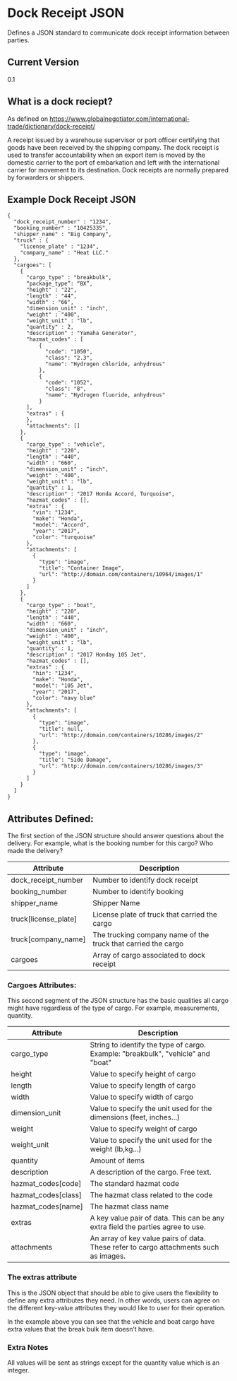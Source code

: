 # Dock Receipt JSON 

Defines a JSON standard to communicate dock receipt information between parties.

## Current Version

0.1

## What is a dock reciept?

As defined on https://www.globalnegotiator.com/international-trade/dictionary/dock-receipt/

A receipt issued by a warehouse supervisor or port officer certifying that goods
have been received by the shipping company. The dock receipt is used to transfer
accountability when an export item is moved by the domestic carrier to the port
of embarkation and left with the international carrier for movement to its
destination. Dock receipts are normally prepared by forwarders or shippers.

## Example Dock Receipt JSON

```
{
  "dock_receipt_number" : "1234",
  "booking_number" : "10425335",
  "shipper_name" : "Big Company",
  "truck" : {
    "license_plate" : "1234",
    "company_name" : "Heat LLC."
  },
  "cargoes": [
    {
      "cargo_type" : "breakbulk",
      “package_type”: “BX”,
      "height" : "22",
      "length" : "44",
      "width" : "66",
      "dimension_unit" : "inch",
      "weight" : "400",
      "weight_unit" : "lb",
      "quantity" : 2,
      "description" : "Yamaha Generator",
      "hazmat_codes" : [
          {
            "code": "1050",
            "class": "2.3",
            "name": "Hydrogen chloride, anhydrous"
          },
          {
            "code": "1052",
            "class": "8",
            "name": "Hydrogen fluoride, anhydrous"
          }   
      ],
      "extras" : {
      },
      "attachments": []
    },
    {
      "cargo_type" : "vehicle",
      "height" : "220",
      "length" : "440",
      "width" : "660",
      "dimension_unit" : "inch",
      "weight" : "400",
      "weight_unit" : "lb",
      "quantity" : 1,
      "description" : "2017 Honda Accord, Turquoise",
      "hazmat_codes" : [],
      "extras" : {
        "vin": "1234",
        "make": "Honda",
        "model": "Accord",
        "year": "2017", 
        "color": "turquoise"
      },
      "attachments": [
        {
          "type": "image",
          "title": "Container Image",
          "url": "http://domain.com/containers/10964/images/1"
        }
      ]
    },
    {
      "cargo_type" : "boat",
      "height" : "220",
      "length" : "440",
      "width" : "660",
      "dimension_unit" : "inch",
      "weight" : "400",
      "weight_unit" : "lb",
      "quantity" : 1,
      "description" : "2017 Honday 105 Jet",
      "hazmat_codes" : [],
      "extras" : {
        "hin": "1234",
        "make": "Honda",
        "model": "105 Jet",
        "year": "2017", 
        "color": "navy blue"
      },
      "attachments": [
        {
          "type": "image",
          "title": null,
          "url": "http://domain.com/containers/10286/images/2"
        },
        {
          "type": "image",
          "title": "Side Damage",
          "url": "http://domain.com/containers/10286/images/3"
        }
      ]
    }
  ]
}
```

## Attributes Defined:

The first section of the JSON structure should answer questions about the delivery.
For example, what is the booking number for this cargo? Who made the delivery?

| Attribute | Description |
| --- | --- |
| dock_receipt_number | Number to identify dock receipt |
| booking_number | Number to identify booking |
| shipper_name | Shipper Name |
| truck[license_plate] | License plate of truck that carried the cargo |
| truck[company_name] | The trucking company name of the truck that carried the cargo |
| cargoes | Array of cargo associated to dock receipt |


### Cargoes Attributes:

This second segment of the JSON structure has the basic qualities all cargo might have regardless of the type of cargo.
For example, measurements, quantity.

| Attribute | Description |
| --- | --- |
| cargo_type | String to identify the type of cargo. Example: "breakbulk", "vehicle" and "boat" |
| height | Value to specify height of cargo |
| length | Value to specify length of cargo |
| width | Value to specify width of cargo |
| dimension_unit | Value to specify the unit used for the dimensions (feet, inches...) | 
| weight | Value to specify weight of cargo |
| weight_unit | Value to specify the unit used for the weight (lb,kg...) |
| quantity | Amount of items |
| description | A description of the cargo. Free text. |
| hazmat_codes[code] | The standard hazmat code |
| hazmat_codes[class] | The hazmat class related to the code |
| hazmat_codes[name] | The hazmat class name |
| extras | A key value pair of data. This can be any extra field the parties agree to use. |
| attachments | An array of key value pairs of data. These refer to cargo attachments such as images. |

### The extras attribute
This is the JSON object that should be able to give users the flexibility to define any extra attributes they need.
In other words, users can agree on the different key-value attributes they would like to user for their operation.

In the example above you can see that the vehicle and boat cargo have extra values that the break bulk item doesn’t have.

### Extra Notes
All values will be sent as strings except for the quantity value which is an integer.
